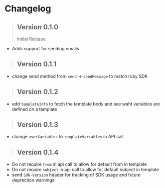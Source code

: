 # Changelog

> ## Version 0.1.0
> Initial Release.

* Adds support for sending emails

> ## Version 0.1.1

* change send method from `send` -> `sendMessage` to match ruby SDK

> ## Version 0.1.2

* add `templateInfo` to fetch the template body and see waht variables are defined on a template

> ## Version 0.1.3

* change `userVariables` to `templateVariables` in API call

> ## Version 0.1.4

* Do not require `from` in api call to allow for default from in template
* Do not require `subject` in api call to allow for default subject in template
* send `Sdk-Version` header for tracking of SDK usage and future deprection warnings
